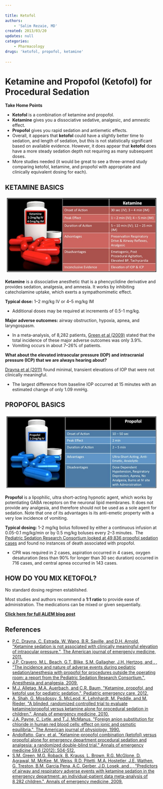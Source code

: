 ```yaml
---

title: Ketofol
authors:
    - 'Salim Rezaie, MD'
created: 2013/03/20
updates: null
categories:
    - Pharmacology
drugs: 'ketofol, propofol, ketamine'

---
```




# Ketamine and Propofol (Ketofol) for Procedural Sedation

**Take Home Points**

-   **<span class="drug">Ketofol</span>** is a combination of <span class="drug">ketamine</span> and <span class="drug">propofol</span>.
  - **<span class="drug">Ketamine</span>** gives you a dissociative sedative, analgesic, and amnestic effect.
  - **<span class="drug">Propofol</span>** gives you rapid sedation and antiemetic effects. 
-   Overall, it appears that **<span class="drug">ketofol</span>** could have a slightly better time to sedation, and length of sedation, but this is not statistically significant based on available evidence. However, it does appear that **<span class="drug">ketofol</span>** does have a more steady sedation depth not requiring as many subsequent doses.  
-   More studies needed (it would be great to see a three-armed study comparing <span class="drug">ketofol</span>, <span class="drug">ketamine</span>, and <span class="drug">propofol</span> with appropriate and clinically equivalent dosing for each). 

## KETAMINE BASICS

![](image-1.png)

**<span class="drug">Ketamine</span>** is a dissociative anesthetic that is a phencyclidine derivative and provides sedation, analgesia, and amnesia. It works by inhibiting catecholamine uptake, which exerts a sympathomimetic effect.

**Typical dose:** 1–2 mg/kg IV or 4–5 mg/kg IM
-   Additional doses may be required at increments of 0.5-1 mg/kg. 

**Major adverse outcomes:** airway obstruction, hypoxia, apnea, and laryngospasm. 
-   In a meta-analysis, of 8,282 patients, [Green et al (2009)](http://www.ncbi.nlm.nih.gov/pubmed/19201064) stated that the total incidence of these major adverse outcomes was only 3.9%. 
-   Vomiting occurs in about 7–26% of patients.

**What about the elevated intraocular pressure (IOP) and intracranial pressure (ICP) that we are always hearing about?**

[Drayna et al (2011)](http://www.ncbi.nlm.nih.gov/pubmed/22169582) found minimal, transient elevations of IOP that were not clinically meaningful. 
-   The largest difference from baseline IOP occurred at 15 minutes with an estimated change of only 1.09 mmHg.

## PROPOFOL BASICS

![](image-2.png)

**<span class="drug">Propofol</span>** is a lipophilic, ultra short-acting hypnotic agent, which works by potentiating GABA receptors on the neuronal lipid membranes. It does not provide any analgesia, and therefore should not be used as a sole agent for sedation. Note that one of its advantages is its anti-emetic property with a very low incidence of vomiting.

**Typical dosing:** 1-2 mg/kg bolus followed by either a continuous infusion at 0.05-0.1 mg/kg/min or by 0.5 mg/kg boluses every 2–3 minutes. 
The [Pediatric Sedation Research Consortium looked at 49,836 propofol sedation cases](http://www.ncbi.nlm.nih.gov/pubmed/19201064) and found no instances of death associated with propofol. 
-   CPR was required in 2 cases, aspiration occurred in 4 cases, oxygen desaturation (less than 90% for longer than 30 sec duration) occurred in 716 cases, and central apnea occurred in 143 cases. 

## HOW DO YOU MIX KETOFOL?

No standard dosing regimen established.

Most studies and authors recommend a **1:1 ratio** to provide ease of administration. The medications can be mixed or given sequentially. 

**[Click here for full ALiEM blog post](https://www.aliem.com/2013/ketofol-game-changer-procedural-sedation/)**

## References

-   [P.C. Drayna, C. Estrada, W. Wang, B.R. Saville, and D.H. Arnold, "Ketamine sedation is not associated with clinically meaningful elevation of intraocular pressure.", The American journal of emergency medicine, 2011.](http://www.ncbi.nlm.nih.gov/pubmed/22169582)
-   [J.P. Cravero, M.L. Beach, G.T. Blike, S.M. Gallagher, J.H. Hertzog, and . , "The incidence and nature of adverse events during pediatric sedation/anesthesia with propofol for procedures outside the operating room: a report from the Pediatric Sedation Research Consortium.", Anesthesia and analgesia, 2009.](http://www.ncbi.nlm.nih.gov/pubmed/19224786)
-   [M.J. Alletag, M.A. Auerbach, and C.R. Baum, "Ketamine, propofol, and ketofol use for pediatric sedation.", Pediatric emergency care, 2012.](http://www.ncbi.nlm.nih.gov/pubmed/23222112)
-   [A. Shah, G. Mosdossy, S. McLeod, K. Lehnhardt, M. Peddle, and M. Rieder, "A blinded, randomized controlled trial to evaluate ketamine/propofol versus ketamine alone for procedural sedation in children.", Annals of emergency medicine, 2010.](http://www.ncbi.nlm.nih.gov/pubmed/20947210)
-   [J.A. Payne, C. Lytle, and T.J. McManus, "Foreign anion substitution for chloride in human red blood cells: effect on ionic and osmotic equilibria.", The American journal of physiology, 1990.](http://www.ncbi.nlm.nih.gov/pubmed/2240195)
-   [Andolfatto, Gary, et al. "Ketamine-propofol combination (ketofol) versus propofol alone for emergency department procedural sedation and analgesia: a randomized double-blind trial." Annals of emergency medicine 59.6 (2012): 504-512.](http://www.ncbi.nlm.nih.gov/pubmed/22401952)
-   [S.M. Green, M.G. Roback, B. Krauss, L. Brown, R.G. McGlone, D. Agrawal, M. McKee, M. Weiss, R.D. Pitetti, M.A. Hostetler, J.E. Wathen, G. Treston, B.M. Garcia Pena, A.C. Gerber, J.D. Losek, and . , "Predictors of airway and respiratory adverse events with ketamine sedation in the emergency department: an individual-patient data meta-analysis of 8,282 children.", Annals of emergency medicine, 2009.](http://www.ncbi.nlm.nih.gov/pubmed/19201064)
